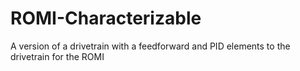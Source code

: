 # ROMI-Characterizable
A version of a drivetrain with a feedforward and PID elements to the drivetrain for the ROMI
